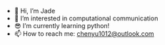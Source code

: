 - 👋 Hi, I’m Jade
- 🍧 I’m interested in computational communication
- 😎 I’m currently learning python!
- 📫 How to reach me: chenyu1012@outlook.com


<!---
JadeYuChen/JadeYuChen is a ✨ special ✨ repository because its `README.md` (this file) appears on your GitHub profile.
You can click the Preview link to take a look at your changes.
--->
